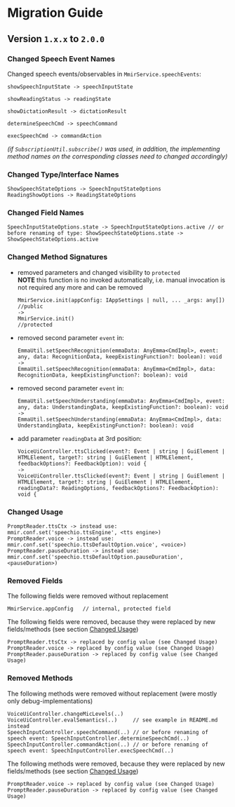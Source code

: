 # Migration Guide


## Version `1.x.x` to `2.0.0`

### Changed Speech Event Names

Changed speech events/observables in `MmirService.speechEvents`:

```
showSpeechInputState -> speechInputState

showReadingStatus -> readingState

showDictationResult -> dictationResult

determineSpeechCmd -> speechCommand

execSpeechCmd -> commandAction
```

_(if `SubscriptionUtil.subscribe()` was used, in addition, the implementing
  method names on the corresponding classes need to changed accordingly)_

### Changed Type/Interface Names

```
ShowSpeechStateOptions -> SpeechInputStateOptions
ReadingShowOptions -> ReadingStateOptions
```

### Changed Field Names

```
SpeechInputStateOptions.state -> SpeechInputStateOptions.active // or before renaming of type: ShowSpeechStateOptions.state -> ShowSpeechStateOptions.active
```

### Changed Method Signatures

 * removed parameters and changed visibility to `protected`  
   **NOTE** this function is no invoked automatically, i.e. manual invocation is not required any more and can be removed
   ```
   MmirService.init(appConfig: IAppSettings | null, ... _args: any[]) //public
   ->
   MmirService.init()                                                 //protected
   ```

 * removed second parameter `event` in:
   ```
   EmmaUtil.setSpeechRecognition(emmaData: AnyEmma<CmdImpl>, event: any, data: RecognitionData, keepExistingFunction?: boolean): void
   ->
   EmmaUtil.setSpeechRecognition(emmaData: AnyEmma<CmdImpl>, data: RecognitionData, keepExistingFunction?: boolean): void
   ```
 * removed second parameter `event` in:
   ```
   EmmaUtil.setSpeechUnderstanding(emmaData: AnyEmma<CmdImpl>, event: any, data: UnderstandingData, keepExistingFunction?: boolean): void
   ->
   EmmaUtil.setSpeechUnderstanding(emmaData: AnyEmma<CmdImpl>, data: UnderstandingData, keepExistingFunction?: boolean): void
   ```

 * add parameter `readingData` at 3rd position:
   ```
   VoiceUiController.ttsClicked(event?: Event | string | GuiElement | HTMLElement, target?: string | GuiElement | HTMLElement, feedbackOptions?: FeedbackOption): void {
   ->
   VoiceUiController.ttsClicked(event?: Event | string | GuiElement | HTMLElement, target?: string | GuiElement | HTMLElement, readingData?: ReadingOptions, feedbackOptions?: FeedbackOption): void {
   ```

### Changed Usage

```
PromptReader.ttsCtx -> instead use: mmir.conf.set('speechio.ttsEngine', <tts engine>)
PromptReader.voice -> instead use: mmir.conf.set('speechio.ttsDefaultOption.voice', <voice>)
PromptReader.pauseDuration -> instead use: mmir.conf.set('speechio.ttsDefaultOption.pauseDuration', <pauseDuration>)
```

### Removed Fields

The following fields were removed without replacement

```
MmirService.appConfig   // internal, protected field
```

The following fields were removed, because they were replaced by new fields/methods (see section [Changed Usage](#changed_usage))
```
PromptReader.ttsCtx -> replaced by config value (see Changed Usage)
PromptReader.voice -> replaced by config value (see Changed Usage)
PromptReader.pauseDuration -> replaced by config value (see Changed Usage)
```

### Removed Methods

The following methods were removed without replacement
(were mostly only debug-implementations)

```
VoiceUiController.changeMicLevels(..)
VoiceUiController.evalSemantics(..)     // see example in README.md instead
SpeechInputController.speechCommand(..) // or before renaming of speech event: SpeechInputController.determineSpeechCmd(..)
SpeechInputController.commandAction(..) // or before renaming of speech event: SpeechInputController.execSpeechCmd(..)
```

The following methods were removed, because they were replaced by new fields/methods (see section [Changed Usage](#changed_usage))
```
PromptReader.voice -> replaced by config value (see Changed Usage)
PromptReader.pauseDuration -> replaced by config value (see Changed Usage)
```
